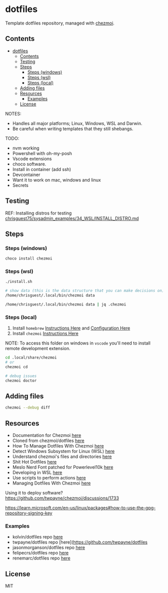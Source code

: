 # dotfiles

Template dotfiles repository, managed with [chezmoi](https://chezmoi.io/).

## Contents

- [dotfiles](#dotfiles)
  - [Contents](#contents)
  - [Testing](#testing)
  - [Steps](#steps)
    - [Steps (windows)](#steps-windows)
    - [Steps (wsl)](#steps-wsl)
    - [Steps (local)](#steps-local)
  - [Adding files](#adding-files)
  - [Resources](#resources)
    - [Examples](#examples)
  - [License](#license)

NOTES:

* Handles all major platforms; Linux, Windows, WSL and Darwin.
* Be careful when writing templates that they still shebangs.  

TODO:

* nvm working
* Powershell with oh-my-posh
* Vscode extensions
* choco software.
* Install in container (add ssh)
* Devcontainer
* Want it to work on mac, windows and linux
* Secrets

## Testing

REF: Installing distros for testing [chrisguest75/sysadmin_examples/34_WSL/INSTALL_DISTRO.md](https://github.com/chrisguest75/sysadmin_examples/blob/master/34_WSL/INSTALL_DISTRO.md)  

## Steps

### Steps (windows)

```powershell
choco install chezmoi
```

### Steps (wsl)

```sh
./install.sh

# show data (this is the data structure that you can make decisions on)
/home/chrisguest/.local/bin/chezmoi data

/home/chrisguest/.local/bin/chezmoi data | jq .chezmoi
```

### Steps (local)

1) Install `homebrew` [Instructions Here](https://brew.sh/
) and [Configuration Here](https://docs.brew.sh/Homebrew-on-Linux)  
1) Install `chezmoi` [Instructions Here](https://www.chezmoi.io/install/)  


NOTE: To access this folder on windows in `vscode` you'll need to install remote development extension.  

```sh
cd .local/share/chezmoi
# or
chezmoi cd

# debug issues
chezmoi doctor
```

## Adding files

```sh
chezmoi --debug diff
```

## Resources

* Documentation for Chezmoi [here](https://www.chezmoi.io/)  
* Cloned from chezmoi/dotfiles [here](https://github.com/chezmoi/dotfiles)
* How To Manage Dotfiles With Chezmoi [here](https://jerrynsh.com/how-to-manage-dotfiles-with-chezmoi/)
* Detect Windows Subsystem for Linux (WSL) [here](https://www.chezmoi.io/user-guide/machines/windows/)
* Understand chezmoi's files and directories [here](https://www.chezmoi.io/user-guide/setup/#understand-chezmois-files-and-directories)
* Shit Hot Dotfiles [here](https://kolv.in/posts/dotfile-managment)
* Meslo Nerd Font patched for Powerlevel10k [here](https://github.com/romkatv/powerlevel10k#meslo-nerd-font-patched-for-powerlevel10k)
* Developing in WSL [here](https://code.visualstudio.com/docs/remote/wsl)
* Use scripts to perform actions [here](https://www.chezmoi.io/user-guide/use-scripts-to-perform-actions/) 
* Managing Dotfiles With Chezmoi [here](https://budimanjojo.com/2021/12/13/managing-dotfiles-with-chezmoi/)

Using it to deploy software?
https://github.com/twpayne/chezmoi/discussions/1733

https://learn.microsoft.com/en-us/linux/packages#how-to-use-the-gpg-repository-signing-key


### Examples 

* kolvin/dotfiles repo [here](https://github.com/kolvin/dotfiles)  
* twpayne/dotfiles repo [here](https://github.com/twpayne/dotfiles
* jasonmorganson/dotfiles repo [here](https://github.com/jasonmorganson/dotfiles)
* felipecrs/dotfiles repo [here](https://github.com/felipecrs/dotfiles)
* renemarc/dotfiles repo [here](https://github.com/renemarc/dotfiles)

## License

MIT

